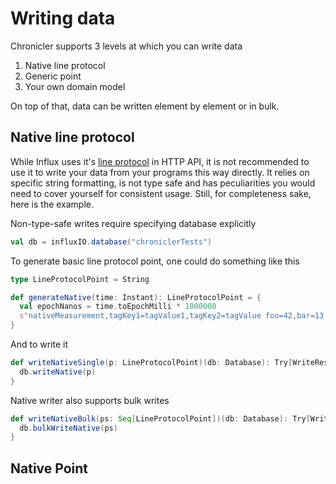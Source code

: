 # Writing data

Chronicler supports 3 levels at which you can write data
1. Native line protocol
2. Generic point
3. Your own domain model

On top of that, data can be written element by element or in bulk.

## Native line protocol
While Influx uses it's [line protocol] in HTTP API, it is not recommended to
use it to write your data from your programs this way directly. It relies on
specific string formatting, is not type safe and has peculiarities you would
need to cover yourself for consistent usage. Still, for completeness sake,
here is the example.

Non-type-safe writes require specifying database explicitly
```scala
val db = influxIO.database("chroniclerTests")
```

To generate basic line protocol point, one could do something like this
```scala
type LineProtocolPoint = String

def generateNative(time: Instant): LineProtocolPoint = {
  val epochNanos = time.toEpochMilli * 1000000
  s"nativeMeasurement,tagKey1=tagValue1,tagKey2=tagValue foo=42,bar=13.0 $epochNanos"
}
```

And to write it
```scala
def writeNativeSingle(p: LineProtocolPoint)(db: Database): Try[WriteResult] = {
  db.writeNative(p)
}
```

Native writer also supports bulk writes
```scala
def writeNativeBulk(ps: Seq[LineProtocolPoint])(db: Database): Try[WriteResult] = {
  db.bulkWriteNative(ps)
}
```

[line protocol]: https://docs.influxdata.com/influxdb/v1.6/write_protocols/line_protocol_reference/

## Native Point
